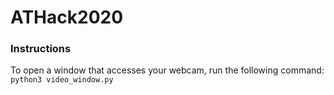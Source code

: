 # ATHack2020

### Instructions
To open a window that accesses your webcam, run the following command:
`python3 video_window.py`
